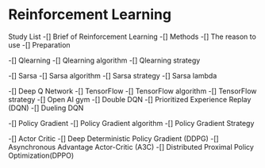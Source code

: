 # Reinforcement Learning

Study List
-[] Brief of Reinforcement Learning
-[] Methods
-[] The reason to use
-[] Preparation

-[] Qlearning
-[] Qlearning algorithm
-[] Qlearning strategy

-[] Sarsa
-[] Sarsa algorithm
-[] Sarsa strategy
-[] Sarsa lambda

-[] Deep Q Network
-[] TensorFlow
-[] TensorFlow algorithm
-[] TensorFlow strategy
-[] Open AI gym
-[] Double DQN
-[] Prioritized Experience Replay (DQN)
-[] Dueling DQN 

-[] Policy Gradient
-[] Policy Gradient algorithm
-[] Policy Gradient Strategy

-[] Actor Critic
-[] Deep Deterministic Policy Gradient (DDPG)
-[] Asynchronous Advantage Actor-Critic (A3C)
-[] Distributed Proximal Policy Optimization(DPPO) 